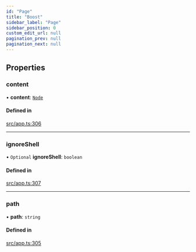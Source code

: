```yaml
---
id: "Page"
title: "Boost"
sidebar_label: "Page"
sidebar_position: 0
custom_edit_url: null
pagination_prev: null
pagination_next: null
---
```


## Properties

### content

• **content**: [`Node`](../modules.md#node)

#### Defined in

[src/app.ts:306](https://github.com/yolmio/boost/blob/5cada48/src/app.ts#L306)

___

### ignoreShell

• `Optional` **ignoreShell**: `boolean`

#### Defined in

[src/app.ts:307](https://github.com/yolmio/boost/blob/5cada48/src/app.ts#L307)

___

### path

• **path**: `string`

#### Defined in

[src/app.ts:305](https://github.com/yolmio/boost/blob/5cada48/src/app.ts#L305)
